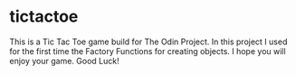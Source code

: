 # tictactoe
This is a Tic Tac Toe game build for The Odin Project. In this project I used for the first time the Factory Functions for creating objects.
I hope you will enjoy your game. Good Luck!
